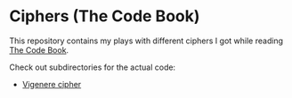 # Ciphers (The Code Book)

This repository contains my plays with different ciphers I got while reading
[The Code Book](https://simonsingh.net/books/the-code-book/).

Check out subdirectories for the actual code:
* [Vigenere cipher](vigenere)
